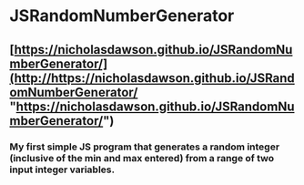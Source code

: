 # JSRandomNumberGenerator
## [https://nicholasdawson.github.io/JSRandomNumberGenerator/](http://https://nicholasdawson.github.io/JSRandomNumberGenerator/ "https://nicholasdawson.github.io/JSRandomNumberGenerator/")
### My first simple JS program that generates a random integer (inclusive of the min and max entered) from a range of two input integer variables.
